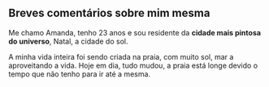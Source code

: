 ## Breves comentários sobre mim mesma

Me chamo Amanda, tenho 23 anos e sou residente da **cidade mais pintosa do universo**, Natal, a cidade do sol. 
<!-- Para quem não sabe, pinta é o ser mais incrível da internet, basta colocar "risadinha de pinta" na internet que você irá me entender.  -->
A minha vida inteira foi sendo criada na praia, com muito sol, mar a aproveitando a vida. 
Hoje em dia, tudo mudou, a praia está longe devido o tempo que não tenho para ir até a mesma.


